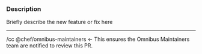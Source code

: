 ### Description

Briefly describe the new feature or fix here

--------------------------------------------------
/cc @chef/omnibus-maintainers <- This ensures the Omnibus Maintainers team are notified to review this PR.
